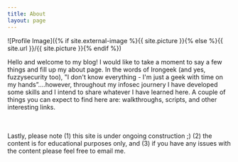 ```yaml
---
title: About
layout: page
---
```

![Profile Image]({% if site.external-image %}{{ site.picture }}{% else %}{{ site.url }}/{{ site.picture }}{% endif %})

<p>Hello and welcome to my blog! I would like to take a moment to say a few things and fill up my about page. In the words of Irongeek (and yes, fuzzysecurity too), 
	 "I don't know everything - I'm just a geek with time on my hands”....however, throughout my infosec journery I have developed some skills and I intend to share whatever I have learned here. A couple of things you can expect to find here are: walkthroughs, scripts, and other interesting links. 



<br><br>Lastly, please note (1) this site is under ongoing construction ;) (2) the content is for educational purposes only, and (3) if you have any issues with the content please feel free to email me.


